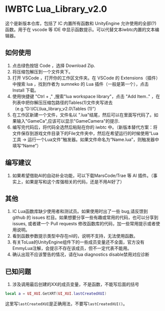 # IWBTC Lua_Library_v2.0
这个是新版本仓库，包括了 IC 内置所有函数和 UnityEngine 允许使用的全部(?)函数。用于在 vscode 等 IDE 中显示函数提示。可以代替文本iwbtc内置的文本编辑器。

## 如何使用
1. 点击绿色按钮 Code ，选择 Download Zip.
2. 将压缩包解压到一个文件夹下。
3. 打开 VSCode ，打开你的工作区文件夹。在 VSCode 的 Extensions（插件）中搜索 lua ，找到作者为 sumneko 的 Lua 插件（一般是第一个），点击 Install 下载。
4. 使用快捷键 "Ctrl + ," ,搜索"lua workspace library"，点击 "Add Item.." ，在列表中把你解压压缩包路径的Tables(1)文件夹写进去（e.g.“D:\ICL\lua_library_v2.0\Tables (1)”）
5. 在工作区新建一个文件，文件名以 ".lua"结尾，然后可以在里面写代码了。如果输入"GameCa",应该可以显示"GameCamera"的提示.
6. 编写完代码后，将代码全选然后粘贴在你的 iwbtc 中。（新版本替代方案：将文件保存到游戏文件目录下的File文件夹中，然后在希望运行的时候使用“Lua工具 -> 运行一个Lua文件”触发器。如果文件命名为“Name.lua”，则触发器中填写“Name”）

## 编写建议
1. 如果希望借助AI的自动补全功能，可以下载MarsCode/Trae 等 AI 插件。（事实上，如果是写和这个库强相关的代码，还是不用AI好了）

## 其他
1. IC Lua函数库缺少使用者和测试员。如果使用时出了一些 bug,请反馈到 github 的 issues 栏目。如果想要分享一些有趣或常用的代码，也可以分享到 issues, 或者建一个 Pull requests 修改函数库的代码，加一些常用提示或者使用说明。
2. 看到函数参数提示类型中存在nil的，说明不支持，无法使用函数。
3. 有关ToLua的UnityEngine组件下的一些成员变量还不全面，官方没有EmmyLua注解，会提示不存在该成员，但不一定代表不能用。
4. 确认出现不应该警告的情况，请在lua diagnostics disable禁用对应诊断

## 已知问题
1. 涉及调用最后创建的XX的成员变量，不是函数，不能写后面的括号
```lua
local a = UI_XUI.GetXRT(UI_XUI.lastCreatedXUI)
```
这里写`lastCreatedXUI`是正确用法，不要写`lastCreatedXUI()`。